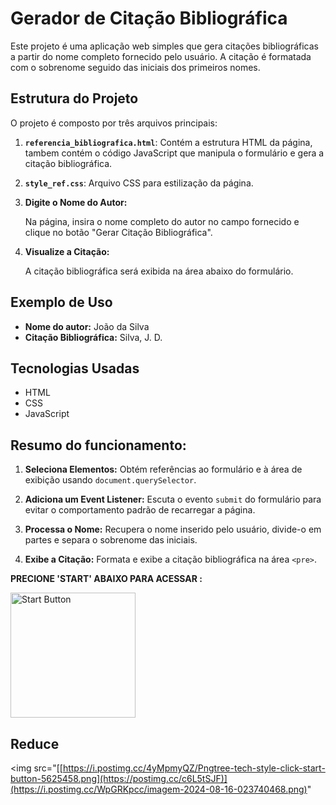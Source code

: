 # Gerador de Citação Bibliográfica

Este projeto é uma aplicação web simples que gera citações bibliográficas a partir do nome completo fornecido pelo usuário. A citação é formatada com o sobrenome seguido das iniciais dos primeiros nomes.

## Estrutura do Projeto

O projeto é composto por três arquivos principais:

1. **`referencia_bibliografica.html`**: Contém a estrutura HTML da página, tambem contém o código JavaScript que manipula o formulário e gera a citação bibliográfica.
2. **`style_ref.css`**: Arquivo CSS para estilização da página.


3. **Digite o Nome do Autor:**

    Na página, insira o nome completo do autor no campo fornecido e clique no botão "Gerar Citação Bibliográfica".

4. **Visualize a Citação:**

    A citação bibliográfica será exibida na área abaixo do formulário.

## Exemplo de Uso

- **Nome do autor:** João da Silva
- **Citação Bibliográfica:** Silva, J. D.

## Tecnologias Usadas

- HTML
- CSS
- JavaScript

## Resumo do funcionamento: 

1. **Seleciona Elementos:** Obtém referências ao formulário e à área de exibição usando `document.querySelector`.

2. **Adiciona um Event Listener:** Escuta o evento `submit` do formulário para evitar o comportamento padrão de recarregar a página.

3. **Processa o Nome:** Recupera o nome inserido pelo usuário, divide-o em partes e separa o sobrenome das iniciais.

4. **Exibe a Citação:** Formata e exibe a citação bibliográfica na área `<pre>`.


**PRECIONE 'START' ABAIXO PARA ACESSAR :**

<a href="https://matheusfillipe-0.github.io/IFAL-reference-creator/referencia_bibliografica" >
    <img src="https://i.postimg.cc/4yMpmyQZ/Pngtree-tech-style-click-start-button-5625458.png" 
         alt="Start Button" 
         style="
        display: flex;
        justify-content: center;   
        width: 200px;
        height: 200px;">
</a>

## Reduce

 <img src="[[https://i.postimg.cc/4yMpmyQZ/Pngtree-tech-style-click-start-button-5625458.png](https://postimg.cc/c6L5tSJF)](https://i.postimg.cc/WpGRKpcc/imagem-2024-08-16-023740468.png)" 
